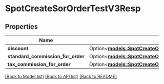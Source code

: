 # SpotCreateSorOrderTestV3Resp

## Properties

Name | Type | Description | Notes
------------ | ------------- | ------------- | -------------
**discount** | Option<[**models::SpotCreateOrderTestV3RespDiscount**](SpotCreateOrderTestV3Resp_discount.md)> |  | [optional]
**standard_commission_for_order** | Option<[**models::SpotCreateOrderTestV3RespStandardCommissionForOrder**](SpotCreateOrderTestV3Resp_standardCommissionForOrder.md)> |  | [optional]
**tax_commission_for_order** | Option<[**models::SpotCreateOrderTestV3RespStandardCommissionForOrder**](SpotCreateOrderTestV3Resp_standardCommissionForOrder.md)> |  | [optional]

[[Back to Model list]](../README.md#documentation-for-models) [[Back to API list]](../README.md#documentation-for-api-endpoints) [[Back to README]](../README.md)


